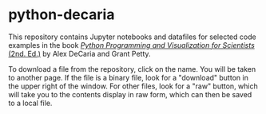 # python-decaria

This repository contains Jupyter notebooks and datafiles for selected code examples in the book [*Python Programming and Visualization for Scientists* (2nd. Ed.)](https://sundogpublishingstore.myshopify.com/products/python-programming-and-visualization-for-scientists-2nd-ed)  by Alex DeCaria and Grant Petty.

To download a file from the repository, click on the name.  You will be taken to another page. If the file is a binary file, look for a "download" button in the upper right of the window. For other files, look for a "raw" button, which will take you to the contents display in raw form, which can then be saved to a local file.
